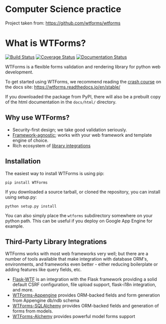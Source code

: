 
Computer Science practice
=========================

Project taken from: https://github.com/wtforms/wtforms

What is WTForms?
================

[![Build Status](https://travis-ci.org/wtforms/wtforms.svg?branch=master)](https://travis-ci.org/wtforms/wtforms) [![Coverage Status](https://coveralls.io/repos/wtforms/wtforms/badge.svg?branch=master&service=github)](https://coveralls.io/github/wtforms/wtforms?branch=master) [![Documentation Status](https://readthedocs.org/projects/wtforms/badge/?version=latest)](https://wtforms.readthedocs.io/en/latest/?badge=latest)

WTForms is a flexible forms validation and rendering library for python web development.

To get started using WTForms, we recommend reading the [crash course][] on the docs site: https://wtforms.readthedocs.io/en/stable/

If you downloaded the package from PyPI, there will also be a prebuilt copy of the html documentation in the `docs/html/` directory.


Why use WTForms?
----------------

 * Security-first design; we take good validation seriously.
 * [Framework-agnostic][]; works with your web framework and template engine of choice.
 * Rich ecosystem of [library integrations](#library-integrations)

[crash course]: https://wtforms.readthedocs.io/en/stable/crash_course.html
[Framework-agnostic]: https://wtforms.readthedocs.io/en/stable/faq.html#does-wtforms-work-with-library-here


Installation
------------

The easiest way to install WTForms is using pip:

    pip install WTForms

If you downloaded a source tarball, or cloned the repository, you can install using setup.py:

    python setup.py install

You can also simply place the `wtforms` subdirectory somewhere on your python path. This can be useful if you deploy on Google App Engine for example.


Third-Party Library Integrations
--------------------------------

<a id="library-integrations" name="library-integrations"></a>
WTForms works with most web frameworks very well; but there are a number of tools available that make integration with database ORM's, environments, and frameworks even better - either reducing boilerplate or adding features like query fields, etc.

 * [Flask-WTF](https://flask-wtf.readthedocs.io/en/latest/) is an integration with the Flask framework providing a solid default CSRF configuration, file upload support, flask-i18n integration, and more.
 * [WTForms-Appengine](https://github.com/wtforms/wtforms-appengine) provides ORM-backed fields and form generation from Appengine db/ndb schema
 * [WTForms-SQLAlchemy](https://github.com/wtforms/wtforms-sqlalchemy) provides ORM-backed fields and generation of forms from models.
 * [WTForms-Alchemy](https://wtforms-alchemy.readthedocs.io/en/latest/) provides powerful model forms support 


